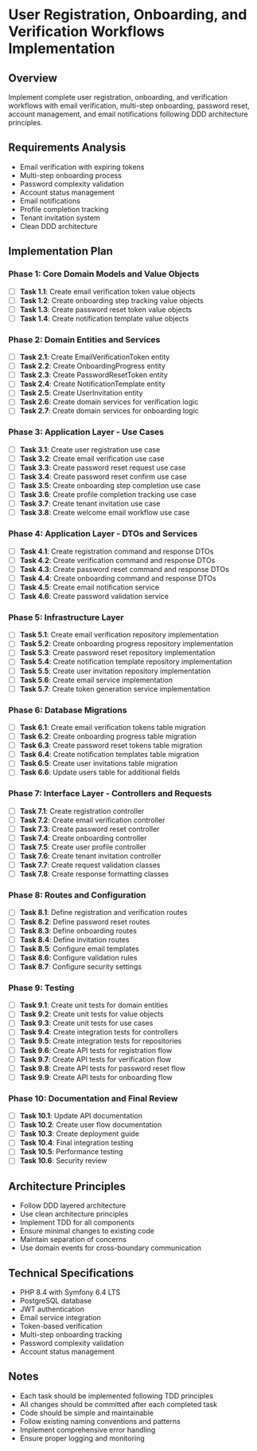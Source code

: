 # User Registration, Onboarding, and Verification Workflows Implementation

## Overview
Implement complete user registration, onboarding, and verification workflows with email verification, multi-step onboarding, password reset, account management, and email notifications following DDD architecture principles.

## Requirements Analysis
- Email verification with expiring tokens
- Multi-step onboarding process
- Password complexity validation
- Account status management
- Email notifications
- Profile completion tracking
- Tenant invitation system
- Clean DDD architecture

## Implementation Plan

### Phase 1: Core Domain Models and Value Objects
- [ ] **Task 1.1**: Create email verification token value objects
- [ ] **Task 1.2**: Create onboarding step tracking value objects
- [ ] **Task 1.3**: Create password reset token value objects
- [ ] **Task 1.4**: Create notification template value objects

### Phase 2: Domain Entities and Services
- [ ] **Task 2.1**: Create EmailVerificationToken entity
- [ ] **Task 2.2**: Create OnboardingProgress entity
- [ ] **Task 2.3**: Create PasswordResetToken entity
- [ ] **Task 2.4**: Create NotificationTemplate entity
- [ ] **Task 2.5**: Create UserInvitation entity
- [ ] **Task 2.6**: Create domain services for verification logic
- [ ] **Task 2.7**: Create domain services for onboarding logic

### Phase 3: Application Layer - Use Cases
- [ ] **Task 3.1**: Create user registration use case
- [ ] **Task 3.2**: Create email verification use case
- [ ] **Task 3.3**: Create password reset request use case
- [ ] **Task 3.4**: Create password reset confirm use case
- [ ] **Task 3.5**: Create onboarding step completion use case
- [ ] **Task 3.6**: Create profile completion tracking use case
- [ ] **Task 3.7**: Create tenant invitation use case
- [ ] **Task 3.8**: Create welcome email workflow use case

### Phase 4: Application Layer - DTOs and Services
- [ ] **Task 4.1**: Create registration command and response DTOs
- [ ] **Task 4.2**: Create verification command and response DTOs
- [ ] **Task 4.3**: Create password reset command and response DTOs
- [ ] **Task 4.4**: Create onboarding command and response DTOs
- [ ] **Task 4.5**: Create email notification service
- [ ] **Task 4.6**: Create password validation service

### Phase 5: Infrastructure Layer
- [ ] **Task 5.1**: Create email verification repository implementation
- [ ] **Task 5.2**: Create onboarding progress repository implementation
- [ ] **Task 5.3**: Create password reset repository implementation
- [ ] **Task 5.4**: Create notification template repository implementation
- [ ] **Task 5.5**: Create user invitation repository implementation
- [ ] **Task 5.6**: Create email service implementation
- [ ] **Task 5.7**: Create token generation service implementation

### Phase 6: Database Migrations
- [ ] **Task 6.1**: Create email verification tokens table migration
- [ ] **Task 6.2**: Create onboarding progress table migration
- [ ] **Task 6.3**: Create password reset tokens table migration
- [ ] **Task 6.4**: Create notification templates table migration
- [ ] **Task 6.5**: Create user invitations table migration
- [ ] **Task 6.6**: Update users table for additional fields

### Phase 7: Interface Layer - Controllers and Requests
- [ ] **Task 7.1**: Create registration controller
- [ ] **Task 7.2**: Create email verification controller
- [ ] **Task 7.3**: Create password reset controller
- [ ] **Task 7.4**: Create onboarding controller
- [ ] **Task 7.5**: Create user profile controller
- [ ] **Task 7.6**: Create tenant invitation controller
- [ ] **Task 7.7**: Create request validation classes
- [ ] **Task 7.8**: Create response formatting classes

### Phase 8: Routes and Configuration
- [ ] **Task 8.1**: Define registration and verification routes
- [ ] **Task 8.2**: Define password reset routes
- [ ] **Task 8.3**: Define onboarding routes
- [ ] **Task 8.4**: Define invitation routes
- [ ] **Task 8.5**: Configure email templates
- [ ] **Task 8.6**: Configure validation rules
- [ ] **Task 8.7**: Configure security settings

### Phase 9: Testing
- [ ] **Task 9.1**: Create unit tests for domain entities
- [ ] **Task 9.2**: Create unit tests for value objects
- [ ] **Task 9.3**: Create unit tests for use cases
- [ ] **Task 9.4**: Create integration tests for controllers
- [ ] **Task 9.5**: Create integration tests for repositories
- [ ] **Task 9.6**: Create API tests for registration flow
- [ ] **Task 9.7**: Create API tests for verification flow
- [ ] **Task 9.8**: Create API tests for password reset flow
- [ ] **Task 9.9**: Create API tests for onboarding flow

### Phase 10: Documentation and Final Review
- [ ] **Task 10.1**: Update API documentation
- [ ] **Task 10.2**: Create user flow documentation
- [ ] **Task 10.3**: Create deployment guide
- [ ] **Task 10.4**: Final integration testing
- [ ] **Task 10.5**: Performance testing
- [ ] **Task 10.6**: Security review

## Architecture Principles
- Follow DDD layered architecture
- Use clean architecture principles
- Implement TDD for all components
- Ensure minimal changes to existing code
- Maintain separation of concerns
- Use domain events for cross-boundary communication

## Technical Specifications
- PHP 8.4 with Symfony 6.4 LTS
- PostgreSQL database
- JWT authentication
- Email service integration
- Token-based verification
- Multi-step onboarding tracking
- Password complexity validation
- Account status management

## Notes
- Each task should be implemented following TDD principles
- All changes should be committed after each completed task
- Code should be simple and maintainable
- Follow existing naming conventions and patterns
- Implement comprehensive error handling
- Ensure proper logging and monitoring